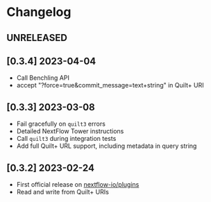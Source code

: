 # Changelog

## UNRELEASED

## [0.3.4] 2023-04-04

- Call Benchling API
- accept "?force=true&commit_message=text+string" in Quilt+ URI

## [0.3.3] 2023-03-08

- Fail gracefully on `quilt3` errors
- Detailed NextFlow Tower instructions
- Call `quilt3` during integration tests
- Add full Quilt+ URL support, including metadata in query string

## [0.3.2] 2023-02-24

- First official release on [nextflow-io/plugins](https://github.com/nextflow-io/plugins/commits/main/plugins.json)
- Read and write from Quilt+ URIs
